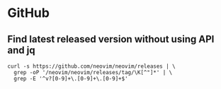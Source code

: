 # GitHub

## Find latest released version without using API and jq

```shell
curl -s https://github.com/neovim/neovim/releases | \
  grep -oP '/neovim/neovim/releases/tag/\K[^"]*' | \
  grep -E '^v?[0-9]+\.[0-9]+\.[0-9]+$'
```
